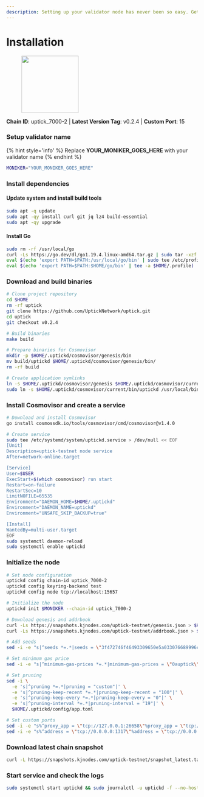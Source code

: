 ```yaml
---
description: Setting up your validator node has never been so easy. Get your validator running in minutes by following step by step instructions.
---
```


# Installation

<figure><img src="https://raw.githubusercontent.com/kj89/testnet_manuals/main/pingpub/logos/uptick.png" width="150" alt=""><figcaption></figcaption></figure>

**Chain ID**: uptick_7000-2 | **Latest Version Tag**: v0.2.4 | **Custom Port**: 15

### Setup validator name

{% hint style='info' %}
Replace **YOUR_MONIKER_GOES_HERE** with your validator name
{% endhint %}

```bash
MONIKER="YOUR_MONIKER_GOES_HERE"
```

### Install dependencies

#### Update system and install build tools

```bash
sudo apt -q update
sudo apt -qy install curl git jq lz4 build-essential
sudo apt -qy upgrade
```

#### Install Go

```bash
sudo rm -rf /usr/local/go
curl -Ls https://go.dev/dl/go1.19.4.linux-amd64.tar.gz | sudo tar -xzf - -C /usr/local
eval $(echo 'export PATH=$PATH:/usr/local/go/bin' | sudo tee /etc/profile.d/golang.sh)
eval $(echo 'export PATH=$PATH:$HOME/go/bin' | tee -a $HOME/.profile)
```

### Download and build binaries

```bash
# Clone project repository
cd $HOME
rm -rf uptick
git clone https://github.com/UptickNetwork/uptick.git
cd uptick
git checkout v0.2.4

# Build binaries
make build

# Prepare binaries for Cosmovisor
mkdir -p $HOME/.uptickd/cosmovisor/genesis/bin
mv build/uptickd $HOME/.uptickd/cosmovisor/genesis/bin/
rm -rf build

# Create application symlinks
ln -s $HOME/.uptickd/cosmovisor/genesis $HOME/.uptickd/cosmovisor/current
sudo ln -s $HOME/.uptickd/cosmovisor/current/bin/uptickd /usr/local/bin/uptickd
```

### Install Cosmovisor and create a service

```bash
# Download and install Cosmovisor
go install cosmossdk.io/tools/cosmovisor/cmd/cosmovisor@v1.4.0

# Create service
sudo tee /etc/systemd/system/uptickd.service > /dev/null << EOF
[Unit]
Description=uptick-testnet node service
After=network-online.target

[Service]
User=$USER
ExecStart=$(which cosmovisor) run start
Restart=on-failure
RestartSec=10
LimitNOFILE=65535
Environment="DAEMON_HOME=$HOME/.uptickd"
Environment="DAEMON_NAME=uptickd"
Environment="UNSAFE_SKIP_BACKUP=true"

[Install]
WantedBy=multi-user.target
EOF
sudo systemctl daemon-reload
sudo systemctl enable uptickd
```

### Initialize the node

```bash
# Set node configuration
uptickd config chain-id uptick_7000-2
uptickd config keyring-backend test
uptickd config node tcp://localhost:15657

# Initialize the node
uptickd init $MONIKER --chain-id uptick_7000-2

# Download genesis and addrbook
curl -Ls https://snapshots.kjnodes.com/uptick-testnet/genesis.json > $HOME/.uptickd/config/genesis.json
curl -Ls https://snapshots.kjnodes.com/uptick-testnet/addrbook.json > $HOME/.uptickd/config/addrbook.json

# Add seeds
sed -i -e "s|^seeds *=.*|seeds = \"3f472746f46493309650e5a033076689996c8881@uptick-testnet.rpc.kjnodes.com:15659\"|" $HOME/.uptickd/config/config.toml

# Set minimum gas price
sed -i -e "s|^minimum-gas-prices *=.*|minimum-gas-prices = \"0auptick\"|" $HOME/.uptickd/config/app.toml

# Set pruning
sed -i \
  -e 's|^pruning *=.*|pruning = "custom"|' \
  -e 's|^pruning-keep-recent *=.*|pruning-keep-recent = "100"|' \
  -e 's|^pruning-keep-every *=.*|pruning-keep-every = "0"|' \
  -e 's|^pruning-interval *=.*|pruning-interval = "19"|' \
  $HOME/.uptickd/config/app.toml

# Set custom ports
sed -i -e "s%^proxy_app = \"tcp://127.0.0.1:26658\"%proxy_app = \"tcp://127.0.0.1:15658\"%; s%^laddr = \"tcp://127.0.0.1:26657\"%laddr = \"tcp://127.0.0.1:15657\"%; s%^pprof_laddr = \"localhost:6060\"%pprof_laddr = \"localhost:15060\"%; s%^laddr = \"tcp://0.0.0.0:26656\"%laddr = \"tcp://0.0.0.0:15656\"%; s%^prometheus_listen_addr = \":26660\"%prometheus_listen_addr = \":15660\"%" $HOME/.uptickd/config/config.toml
sed -i -e "s%^address = \"tcp://0.0.0.0:1317\"%address = \"tcp://0.0.0.0:15317\"%; s%^address = \":8080\"%address = \":15080\"%; s%^address = \"0.0.0.0:9090\"%address = \"0.0.0.0:15090\"%; s%^address = \"0.0.0.0:9091\"%address = \"0.0.0.0:15091\"%; s%^address = \"0.0.0.0:8545\"%address = \"0.0.0.0:15545\"%; s%^ws-address = \"0.0.0.0:8546\"%ws-address = \"0.0.0.0:15546\"%" $HOME/.uptickd/config/app.toml
```

### Download latest chain snapshot

```bash
curl -L https://snapshots.kjnodes.com/uptick-testnet/snapshot_latest.tar.lz4 | tar -Ilz4 -xf - -C $HOME/.uptickd
```

### Start service and check the logs

```bash
sudo systemctl start uptickd && sudo journalctl -u uptickd -f --no-hostname -o cat
```
